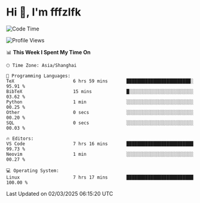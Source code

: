# Hi 👋, I'm fffzlfk

<!--START_SECTION:waka-->
![Code Time](http://img.shields.io/badge/Code%20Time-1%2C260%20hrs%2058%20mins-blue)

![Profile Views](http://img.shields.io/badge/Profile%20Views-0-blue)

📊 **This Week I Spent My Time On** 

```text
🕑︎ Time Zone: Asia/Shanghai

💬 Programming Languages: 
TeX                      6 hrs 59 mins       ████████████████████████░   95.91 % 
BibTeX                   15 mins             █░░░░░░░░░░░░░░░░░░░░░░░░   03.62 % 
Python                   1 min               ░░░░░░░░░░░░░░░░░░░░░░░░░   00.25 % 
Other                    0 secs              ░░░░░░░░░░░░░░░░░░░░░░░░░   00.20 % 
SQL                      0 secs              ░░░░░░░░░░░░░░░░░░░░░░░░░   00.03 % 

🔥 Editors: 
VS Code                  7 hrs 16 mins       █████████████████████████   99.73 % 
Neovim                   1 min               ░░░░░░░░░░░░░░░░░░░░░░░░░   00.27 % 

💻 Operating System: 
Linux                    7 hrs 17 mins       █████████████████████████   100.00 % 
```


 Last Updated on 02/03/2025 06:15:20 UTC
<!--END_SECTION:waka-->
